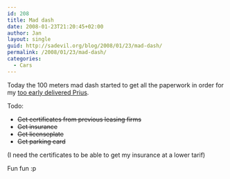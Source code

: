 ```yaml
---
id: 208
title: Mad dash
date: 2008-01-23T21:20:45+02:00
author: Jan
layout: single
guid: http://sadevil.org/blog/2008/01/23/mad-dash/
permalink: /2008/01/23/mad-dash/
categories:
  - Cars
---
```

Today the 100 meters mad dash started to get all the paperwork in order for my [too early delivered Prius](/2008/01/22/i-can-haz-prius-i-can/).

Todo:

  * ~~Get certificates from previous leasing firms~~
  * ~~Get insurance~~
  * ~~Get licenseplate~~
  * ~~Get parking card~~

(I need the certificates to be able to get my insurance at a lower tarif)

Fun fun :p
